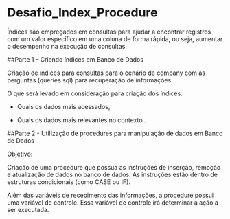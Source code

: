 # Desafio_Index_Procedure
Índices são empregados em consultas para ajudar a encontrar registros com um valor específico em uma coluna de forma rápida, ou seja, aumentar o desempenho na execução de consultas. 

##Parte 1 – Criando índices em Banco de Dados 

Criação de índices para consultas para o cenário de company com as perguntas (queries sql) para recuperação de informações.

O que será levado em consideração para criação dos índices:

- Quais os dados mais acessados, 

- Quais os dados mais relevantes no contexto .

 ##Parte 2 - Utilização de procedures para manipulação de dados em Banco de Dados 

Objetivo:  

Criação de uma procedure que possua as instruções de inserção, remoção e atualização de dados no banco de dados. As instruções estão dentro de estruturas condicionais (como CASE ou IF).  

Além das variáveis de recebimento das informações, a procedure possui uma variável de controle. Essa variável de controle irá determinar a ação a ser executada. 
